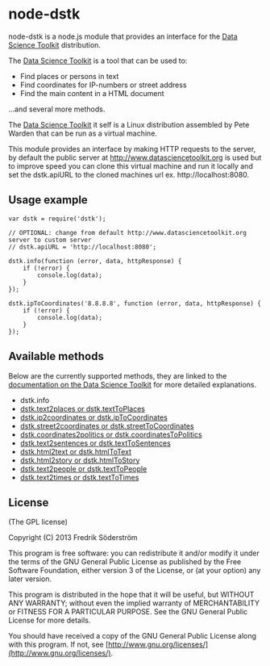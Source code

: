 # node-dstk
node-dstk is a node.js module that provides an interface for the [Data Science Toolkit](http://www.datasciencetoolkit.org/) distribution.

The [Data Science Toolkit](http://www.datasciencetoolkit.org) is a tool that can be used to:

* Find places or persons in text
* Find coordinates for IP-numbers or street address
* Find the main content in a HTML document

...and several more methods.

The [Data Science Toolkit](http://www.datasciencetoolkit.org) it self is a Linux distribution assembled by Pete Warden that can be run as a virtual machine.

This module provides an interface by making HTTP requests to the server, by default the public server at http://www.datasciencetoolkit.org is used but to improve speed you can clone this virtual machine and run it locally and set the dstk.apiURL to the cloned machines url ex. http://localhost:8080.

## Usage example

	var dstk = require('dstk');

	// OPTIONAL: change from default http://www.datasciencetoolkit.org server to custom server
	// dstk.apiURL = 'http://localhost:8080';

	dstk.info(function (error, data, httpResponse) {
		if (!error) {
			console.log(data);
		}
	});

	dstk.ipToCoordinates('8.8.8.8', function (error, data, httpResponse) {
		if (!error) {
			console.log(data);
		}
	});

## Available methods
Below are the currently supported methods, they are linked to the [documentation on the Data Science Toolkit](http://www.datasciencetoolkit.org/developerdocs) for more detailed explanations.

* dstk.info
* [dstk.text2places or dstk.textToPlaces](http://www.datasciencetoolkit.org/developerdocs#text2places)
* [dstk.ip2coordinates or dstk.ipToCoordinates](http://www.datasciencetoolkit.org/developerdocs#ip2coordinates)
* [dstk.street2coordinates or dstk.streetToCoordinates](http://www.datasciencetoolkit.org/developerdocs#street2coordinates)
* [dstk.coordinates2politics or dstk.coordinatesToPolitics](http://www.datasciencetoolkit.org/developerdocs#coordinates2politics)
* [dstk.text2sentences or dstk.textToSentences](http://www.datasciencetoolkit.org/developerdocs#text2sentences)
* [dstk.html2text or dstk.htmlToText](http://www.datasciencetoolkit.org/developerdocs#html2text)
* [dstk.html2story or dstk.htmlToStory](http://www.datasciencetoolkit.org/developerdocs#html2story)
* [dstk.text2people or dstk.textToPeople](http://www.datasciencetoolkit.org/developerdocs#text2people)
* [dstk.text2times or dstk.textToTimes](http://www.datasciencetoolkit.org/developerdocs#text2times)

## License
(The GPL license)

Copyright (C) 2013  Fredrik Söderström

This program is free software: you can redistribute it and/or modify it under the terms of the GNU General Public License as published by the Free Software Foundation, either version 3 of the License, or (at your option) any later version.

This program is distributed in the hope that it will be useful, but WITHOUT ANY WARRANTY; without even the implied warranty of MERCHANTABILITY or FITNESS FOR A PARTICULAR PURPOSE. See the GNU General Public License for more details.

You should have received a copy of the GNU General Public License along with this program. If not, see [http://www.gnu.org/licenses/](http://www.gnu.org/licenses/).

